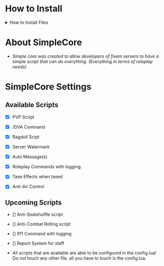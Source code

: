 # How to Install

<details><summary>How to Install Files</summary>

| Step # |       Instructions       |
| :----: | :----------------------: |
| **1**  | Download the Zipped File |
| **2**  | Extract the SimpleCore File \| *Rename the folder to remove "-main" if needed* |
| **3**  | Drag and drop the folder to your main directory (Or wherever you want it to be) |
| **4**  | Start the script / restart you server to have it load into your server! |

</details>

# About SimpleCore
* *Simple core was created to allow developers of fivem servers to have a simple script that can do everything. (Everything in terms of roleplay needs)*

# SimpleCore Settings

## Available Scripts
* [X] PVP Script
* [X] /DVA Command
* [X] Ragdoll Scipt 
* [X] Server Watermark
* [X] Auto Message(s)
* [X] Roleplay Commands with logging.
* [X] Tase Effects when tased
* [X] Anti-Air Control


## Upcoming Scripts
* [] Anti-Seatshuffle script
* [] Anti-Combat Rolling script
* [] 911 Command with logging
* [] Report System for staff

* All scripts that are available are able to be configured in the config.lua! Do not touch any other file, all you have to touch is the config.lua.